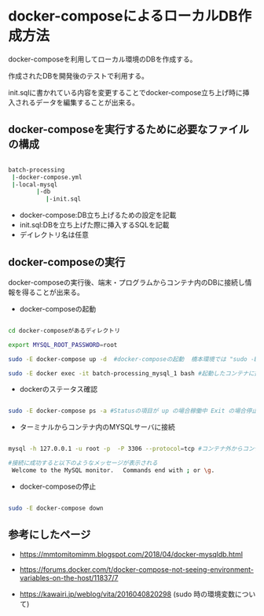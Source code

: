 # docker-composeによるローカルDB作成方法

docker-composeを利用してローカル環境のDBを作成する。

作成されたDBを開発後のテストで利用する。

init.sqlに書かれている内容を変更することでdocker-compose立ち上げ時に挿入されるデータを編集することが出来る。

## docker-composeを実行するために必要なファイルの構成

```bash

batch-processing
 |-docker-compose.yml
 |-local-mysql
        |-db
        　 |-init.sql

```

* docker-compose:DB立ち上げるための設定を記載 
* init.sql:DBを立ち上げた際に挿入するSQLを記載 
* デイレクトリ名は任意


## docker-composeの実行

docker-composeの実行後、端末・プログラムからコンテナ内のDBに接続し情報を得ることが出来る。


* docker-composeの起動


```bash

cd docker-composeがあるディレクトリ

export MYSQL_ROOT_PASSWORD=root

sudo -E docker-compose up -d  #docker-composeの起動  橋本環境では "sudo -E" で環境変数を引き継ぐ必要あり

sudo -E docker exec -it batch-processing_mysql_1 bash #起動したコンテナに接続

```

* dockerのステータス確認

```bash

sudo -E docker-compose ps -a #Statusの項目が up の場合稼働中 Exit の場合停止中

```

* ターミナルからコンテナ内のMYSQLサーバに接続

```bash

mysql -h 127.0.0.1 -u root -p  -P 3306 --protocol=tcp #コンテナ外からコンテナ内のmysqlに接続

#接続に成功すると以下のようなメッセージが表示される
 Welcome to the MySQL monitor.　 Commands end with ; or \g.

```


* docker-composeの停止

```bash

sudo -E docker-compose down

```


## 参考にしたページ

* https://mmtomitomimm.blogspot.com/2018/04/docker-mysqldb.html


* https://forums.docker.com/t/docker-compose-not-seeing-environment-variables-on-the-host/11837/7 


* https://kawairi.jp/weblog/vita/2016040820298 (sudo 時の環境変数について)
 
